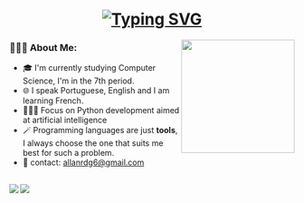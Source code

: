 <h1 align="center">
  <a href="https://git.io/typing-svg"><img src="https://readme-typing-svg.demolab.com?font=Impact+Code&color=ffffff&size=30&pause=500&center=true&vCenter=true&random=false&width=435&lines=Hello World! I'm Allan 👋🏻;20+years%2C+Curitiba-PR" alt="Typing SVG" /></a>
</h1>

<p><img src="https://github.com/allanrodigo/allanrodigo/assets/82844338/21758dc7-1d40-4aa2-9fa2-2fe3859a13aa" width="200" height="200" align="right"></p>
  
<h3>🙋🏻‍♂️&nbsp;About Me:</h3>

- 🎓 I'm currently studying Computer Science, I'm in the 7th period.
- 🌐 I speak Portuguese, English and I am learning French.
- 👨🏻‍💻 Focus on Python development aimed at artificial intelligence
- 🪄 Programming languages are just **tools**, I always choose the one that suits me best for such a problem.
- 📧 contact: allanrdg6@gmail.com


##


  <img src="https://github-readme-stats.vercel.app/api?username=allanrodigo&theme=vue-dark&show_icons=true" align="left">
  <img src='https://github-readme-stats.vercel.app/api/top-langs/?username=allanrodigo&theme=vue-dark&show_icons=true&hide_border=true&layout=compact'>


